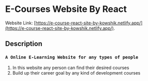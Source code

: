 # E-Courses Website By React

Website Link: [https://e-course-react-site-by-kowshik.netlify.app/](https://e-course-react-site-by-kowshik.netlify.app/).

## Description

### `A Online E-Learning Website for any types of people`

1. In this website any person can find their desired courses
2. Build up their career goal by any kind of development courses
